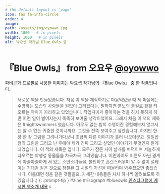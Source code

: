 ```yaml
---
# the default layout is 'page'
icon: fas fa-info-circle
order: 4
image:
path: /assets/img/oyowwo.jpg
width: 1000   # in pixels
height: 1000   # in pixels
alt: 박요셉 작가님 Blue Owls 중
---
```



#  『Blue Owls』 from 오요우 [@oyowwo](https://www.instagram.com/oyowwo/)
파비콘과 프로필로 사용한 이미지는 박요셉 작가님의 『Blue Owls』 중 한 작품입니다.

> 새로운 책을 만들었습니다. 처음 이 책을 제작하기로 마음먹었을 때 제 마음에는 수영하는 모습의 사람들을 원없이 그리겠다는, 말하자면 분노의 불길로 활활 타오르는 악마가 자리하고 있었습니다. 작업자에게 좋아하는 것을 하지 못하게 하면 어떤 일이 벌어지는지 똑똑히 보여줄 생각이었어요. 그래서 처음 이 책의 제목은 #nightswimmers 였습니다. 아무도 없는 밤의 수영이란 경험해보지 않고서는 알 수 없는 귀중한 것이니까요. 그것을 잔뜩 보여주고 싶었습니다. 하지만 한 장 한 장 그림을 그려나가다보니 조금씩 다른 이야기가 흘러 나오더군요. 열일곱점의 그림을 그리고 난 후에야 제가 진짜 그리고 싶었던 이야기가 무엇인지 알게되었습니다.
이 책의 제목은 <Blue Owls> 입니다. 모두가 잠든 사이 날개를 퍼덕이며 서늘하게 타오르는 야행성 동물들을 차곡차곡 그려냈습니다. 어린아이도 어른도 아닌 경계에 아슬아슬하게 서 있는 소년소녀들을, 불안하고 혼란스러우며 알 수 없이 설레이는 기대감 같은 것으로 점철된 그 시절의 자신을 떠올리며 봐주셨으면 좋겠습니다. 이를테면 청춘 같은 것들을요. 자세한 내용들은 차차 하나씩 올려보도록 하겠습니다 :)
{: .prompt-tip }
#zine #risograph #blueowls
[인스타그램에 게시한 책소개 내용](https://www.instagram.com/p/CHH78E6H-9q/)
s
